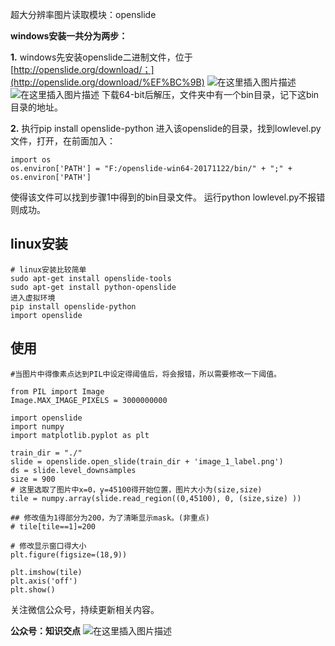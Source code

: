 超大分辨率图片读取模块：openslide

**windows安装一共分为两步：**

**1.** windows先安装openslide二进制文件，位于[http://openslide.org/download/；](http://openslide.org/download/%EF%BC%9B) ![在这里插入图片描述](https://img-blog.csdnimg.cn/20190620102600621.png)![在这里插入图片描述](https://img-blog.csdnimg.cn/20190620102600621.png) 下载64-bit后解压，文件夹中有一个bin目录，记下这bin目录的地址。

**2.** 执行pip install openslide-python 进入该openslide的目录，找到lowlevel.py文件，打开，在前面加入：

```
import os
os.environ['PATH'] = "F:/openslide-win64-20171122/bin/" + ";" + os.environ['PATH']
```

使得该文件可以找到步骤1中得到的bin目录文件。 运行python lowlevel.py不报错则成功。

## linux安装

```
# linux安装比较简单
sudo apt-get install openslide-tools
sudo apt-get install python-openslide
进入虚拟环境
pip install openslide-python
import openslide
```

## 使用

```
#当图片中得像素点达到PIL中设定得阈值后，将会报错，所以需要修改一下阈值。

from PIL import Image
Image.MAX_IMAGE_PIXELS = 3000000000
```

```
import openslide
import numpy
import matplotlib.pyplot as plt

train_dir = "./"
slide = openslide.open_slide(train_dir + 'image_1_label.png')
ds = slide.level_downsamples
size = 900
# 这里选取了图片中x=0，y=45100得开始位置，图片大小为(size,size)
tile = numpy.array(slide.read_region((0,45100), 0, (size,size) ))

## 修改值为1得部分为200，为了清晰显示mask。(非重点)
# tile[tile==1]=200

# 修改显示窗口得大小
plt.figure(figsize=(18,9))

plt.imshow(tile)
plt.axis('off')
plt.show()
```

关注微信公众号，持续更新相关内容。

**公众号：知识交点** ![在这里插入图片描述](https://img-blog.csdnimg.cn/20190621124554523.png)
